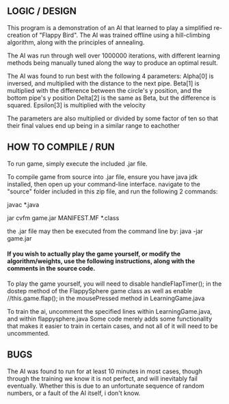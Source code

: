 ## LOGIC / DESIGN

This program is a demonstration of an AI that learned to play a simplified re-creation of "Flappy Bird".
The AI was trained offline using a hill-climbing algorithm, along with the principles of annealing.

The AI was run through well over 1000000 iterations, with different learning methods being manually tuned 
along the way to produce an optimal result.

The AI was found to run best with the following 4 parameters:
    Alpha[0] is inversed, and multiplied with the distance to the next pipe.
    Beta[1] is multiplied with the difference between the circle's y position, and the bottom pipe's y position
    Delta[2] is the same as Beta, but the difference is squared.
    Epsilon[3] is multiplied with the velocity  

The parameters are also multiplied or divided by some factor of ten so that their final values end up
being in a similar range to eachother

## HOW TO COMPILE / RUN

To run game, simply execute the included .jar file.

To compile game from source into .jar file, ensure you have java jdk installed, 
then open up your command-line interface.
navigate to the "source" folder included in this zip file, and run the following 2 commands:


javac *.java

jar cvfm game.jar MANIFEST.MF *.class


the .jar file may then be executed from the command line by: java -jar game.jar

#### If you wish to actually play the game yourself, or modify the algorithm/weights, use the following instructions, along with the comments in the source code.

To play the game yourself, you will need to disable handleFlapTimer(); in the dostep method of the FlappySphere game class
as well as enable //this.game.flap(); in the mousePressed method in LearningGame.java

To train the ai, uncomment the specified lines within LearningGame.java, and within flappysphere.java
Some code merely adds some functionality that makes it easier to train in certain cases, 
and not all of it will need to be uncommented.


## BUGS

The AI was found to run for at least 10 minutes in most cases, though through the training we know it is 
not perfect, and will inevitably fail eventually. Whether this is due to an unfortunate sequence of random
numbers, or a fault of the AI itself, i don't know.
